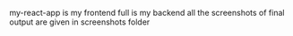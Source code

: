 my-react-app is my frontend
full is my backend 
all the screenshots of final output are given in screenshots folder
